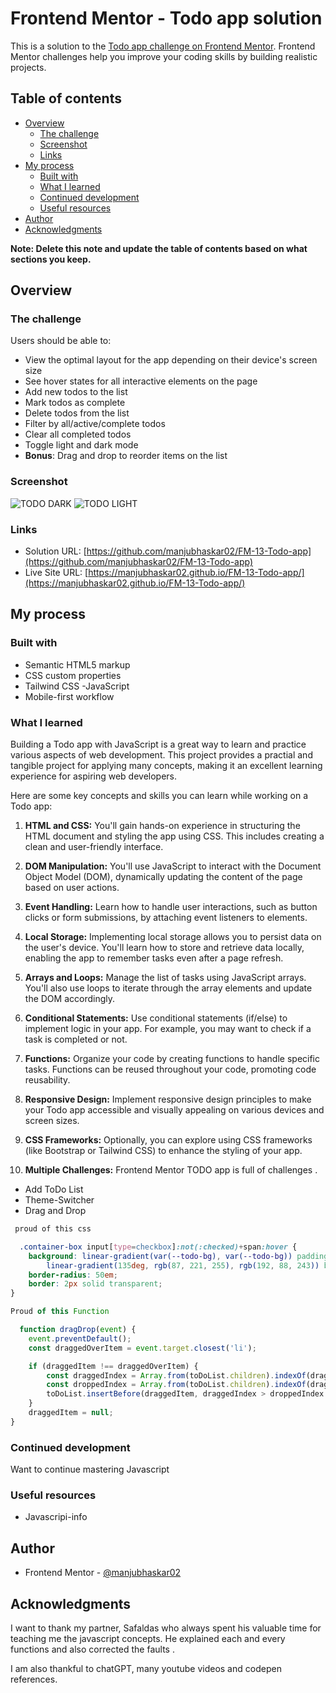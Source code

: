 # Frontend Mentor - Todo app solution

This is a solution to the [Todo app challenge on Frontend Mentor](https://www.frontendmentor.io/challenges/todo-app-Su1_KokOW). Frontend Mentor challenges help you improve your coding skills by building realistic projects. 

## Table of contents

- [Overview](#overview)
  - [The challenge](#the-challenge)
  - [Screenshot](#screenshot)
  - [Links](#links)
- [My process](#my-process)
  - [Built with](#built-with)
  - [What I learned](#what-i-learned)
  - [Continued development](#continued-development)
  - [Useful resources](#useful-resources)
- [Author](#author)
- [Acknowledgments](#acknowledgments)

**Note: Delete this note and update the table of contents based on what sections you keep.**

## Overview

### The challenge

Users should be able to:

- View the optimal layout for the app depending on their device's screen size
- See hover states for all interactive elements on the page
- Add new todos to the list
- Mark todos as complete
- Delete todos from the list
- Filter by all/active/complete todos
- Clear all completed todos
- Toggle light and dark mode
- **Bonus**: Drag and drop to reorder items on the list

### Screenshot

![TODO DARK](./images/todo-dark.png)
![TODO LIGHT](./images/todo-light.png)

### Links

- Solution URL: [https://github.com/manjubhaskar02/FM-13-Todo-app](https://github.com/manjubhaskar02/FM-13-Todo-app)
- Live Site URL: [https://manjubhaskar02.github.io/FM-13-Todo-app/](https://manjubhaskar02.github.io/FM-13-Todo-app/)


## My process

### Built with

- Semantic HTML5 markup
- CSS custom properties
- Tailwind CSS
-JavaScript
- Mobile-first workflow


### What I learned



Building a Todo app with JavaScript is a great way to learn and practice various aspects of web development. This project provides a practial and tangible project for applying many concepts, making it an excellent learning experience for aspiring web developers.

 Here are some key concepts and skills you can learn while working on a Todo app:

1. **HTML and CSS:** You'll gain hands-on experience in structuring the HTML document and styling the app using CSS. This includes creating a clean and user-friendly interface.

2. **DOM Manipulation:** You'll use JavaScript to interact with the Document Object Model (DOM), dynamically updating the content of the page based on user actions.

3. **Event Handling:** Learn how to handle user interactions, such as button clicks or form submissions, by attaching event listeners to elements.

4. **Local Storage:** Implementing local storage allows you to persist data on the user's device. You'll learn how to store and retrieve data locally, enabling the app to remember tasks even after a page refresh.

5. **Arrays and Loops:** Manage the list of tasks using JavaScript arrays. You'll also use loops to iterate through the array elements and update the DOM accordingly.


6. **Conditional Statements:** Use conditional statements (if/else) to implement logic in your app. For example, you may want to check if a task is completed or not.

7. **Functions:** Organize your code by creating functions to handle specific tasks. Functions can be reused throughout your code, promoting code reusability.

8. **Responsive Design:** Implement responsive design principles to make your Todo app accessible and visually appealing on various devices and screen sizes.


9. **CSS Frameworks:** Optionally, you can explore using CSS frameworks (like Bootstrap or Tailwind CSS) to enhance the styling of your app.


10. **Multiple Challenges:** Frontend Mentor TODO app is full of challenges .

- Add ToDo List
- Theme-Switcher
- Drag and Drop

```css
 proud of this css 

  .container-box input[type=checkbox]:not(:checked)+span:hover {  
    background: linear-gradient(var(--todo-bg), var(--todo-bg)) padding-box,
        linear-gradient(135deg, rgb(87, 221, 255), rgb(192, 88, 243)) border-box;
    border-radius: 50em;
    border: 2px solid transparent;
}
```
```js
Proud of this Function 

  function dragDrop(event) {
    event.preventDefault();
    const draggedOverItem = event.target.closest('li');

    if (draggedItem !== draggedOverItem) {
        const draggedIndex = Array.from(toDoList.children).indexOf(draggedItem);
        const droppedIndex = Array.from(toDoList.children).indexOf(draggedOverItem);
        toDoList.insertBefore(draggedItem, draggedIndex > droppedIndex ? draggedOverItem : draggedOverItem.nextSibling);
    }
    draggedItem = null;
}


```


### Continued development

Want to continue mastering Javascript

### Useful resources

- Javascripi-info

## Author

- Frontend Mentor - [@manjubhaskar02](https://www.frontendmentor.io/profile/manjubhaskar02)

## Acknowledgments

I  want to thank my partner, Safaldas who always spent his valuable time for teaching me the javascript concepts.
He explained each and every functions and also corrected the faults .

I am also thankful to chatGPT, many youtube videos and codepen references.
